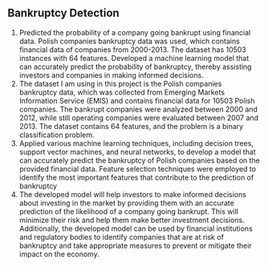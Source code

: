 ## Bankruptcy Detection
1) Predicted the probability of a company going bankrupt using financial data. Polish companies bankruptcy data was used, which contains financial data of companies from 2000-2013. The dataset has 10503 instances with 64 features. Developed a machine learning model that can accurately predict the probability of bankruptcy, thereby assisting investors and companies in making informed decisions.
2) The dataset I am using in this project is the Polish companies bankruptcy data, which was collected from Emerging Markets Information Service (EMIS) and contains financial data for 10503 Polish companies. The bankrupt companies were analyzed between 2000 and 2012, while still operating companies were evaluated between 2007 and 2013. The dataset contains 64 features, and the problem is a binary classification problem.
4) Applied various machine learning techniques, including decision trees, support vector machines, and neural networks, to develop a model that can accurately predict the bankruptcy of Polish companies based on the provided financial data. Feature selection techniques were employed to identify the most important features that contribute to the prediction of bankruptcy
5) The developed model will help investors to make informed decisions about investing in the market by providing them with an accurate prediction of the likelihood of a company going bankrupt. This will minimize their risk and help them make better investment decisions. Additionally, the developed model can be used by financial institutions and regulatory bodies to identify companies that are at risk of bankruptcy and take appropriate measures to prevent or mitigate their impact on the economy.

